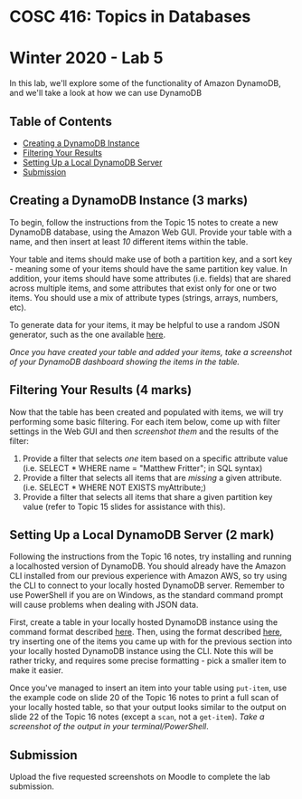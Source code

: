 # COSC 416: Topics in Databases
# Winter 2020 - Lab 5

In this lab, we'll explore some of the functionality of Amazon DynamoDB, and we'll take a look at how we can use DynamoDB

## Table of Contents
- [Creating a DynamoDB Instance](#install)
- [Filtering Your Results](#filter)
- [Setting Up a Local DynamoDB Server](#local)
- [Submission](#sub)

<a name="install"></a>
## Creating a DynamoDB Instance (3 marks)

To begin, follow the instructions from the Topic 15 notes to create a new DynamoDB database, using the Amazon Web GUI. Provide your table with a name, and then insert at least *10* different items within the table.

Your table and items should make use of both a partition key, and a sort key - meaning some of your items should have the same partition key value. In addition, your items should have some attributes (i.e. fields) that are shared across multiple items, and some attributes that exist only for one or two items. You should use a mix of attribute types (strings, arrays, numbers, etc).

To generate data for your items, it may be helpful to use a random JSON generator, such as the one available <a href="https://www.json-generator.com">here</a>.

*Once you have created your table and added your items, take a screenshot of your DynamoDB dashboard showing the items in the table.*

<a name="filter"></a>
## Filtering Your Results (4 marks)

Now that the table has been created and populated with items, we will try performing some basic filtering. For each item below, come up with filter settings in the Web GUI and then *screenshot them* and the results of the filter:

1. Provide a filter that selects *one* item based on a specific attribute value (i.e. SELECT * WHERE name = "Matthew Fritter"; in SQL syntax)
2. Provide a filter that selects all items that are *missing* a given attribute. (i.e. SELECT * WHERE NOT EXISTS myAttribute;)
3. Provide a filter that selects all items that share a given partition key value (refer to Topic 15 slides for assistance with this).

<a name="local"></a>
## Setting Up a Local DynamoDB Server (2 mark)

Following the instructions from the Topic 16 notes, try installing and running a localhosted version of DynamoDB. You should already have the Amazon CLI installed from our previous experience with Amazon AWS, so try using the CLI to connect to your locally hosted DynamoDB server. Remember to use PowerShell if you are on Windows, as the standard command prompt will cause problems when dealing with JSON data.

First, create a table in your locally hosted DynamoDB instance using the command format described <a href="https://docs.aws.amazon.com/cli/latest/reference/dynamodb/create-table.html">here</a>. Then, using the format described <a href="https://docs.aws.amazon.com/cli/latest/reference/dynamodb/put-item.html">here</a>, try inserting one of the items you came up with for the previous section into your locally hosted DynamoDB instance using the CLI. Note this will be rather tricky, and requires some precise formatting - pick a smaller item to make it easier.

Once you've managed to insert an item into your table using ```put-item```, use the example code on slide 20 of the Topic 16 notes to print a full scan of your locally hosted table, so that your output looks similar to the output on slide 22 of the Topic 16 notes (except a ```scan```, not a ```get-item```). *Take a screenshot of the output in your terminal/PowerShell*.

<a name="sub"></a>
## Submission

Upload the five requested screenshots on Moodle to complete the lab submission.

